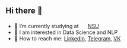 ## Hi there 👋

- 🔭 I’m currently studying at <img src="https://www.wemakescholars.com/admin/uploads/providers/m79qh1fxwPeIdqlBQoirQn68mQd6CCPE.png" width="17px"> [NSU](https://www.nsu.ru/n/)
- 🤔 I am interested in Data Science and NLP
- 💬 How to reach me: [LinkedIn](https://www.linkedin.com/in/tgaripov/), [Telegram](https://t.me/garipov_t), [VK](https://vk.com/9aripov)
